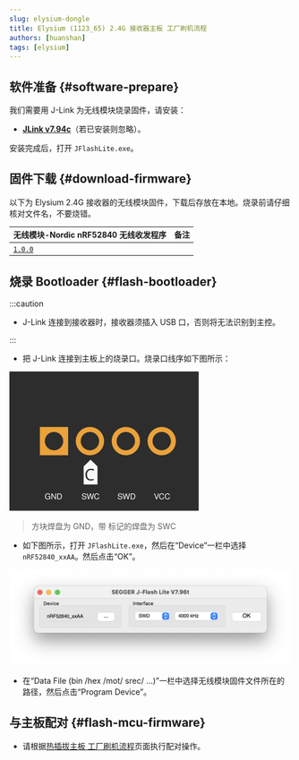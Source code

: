 ```yaml
---
slug: elysium-dongle
title: Elysium (1123_65) 2.4G 接收器主板 工厂刷机流程
authors: [huanshan]
tags: [elysium]
---
```


## 软件准备 {#software-prepare}

我们需要用 J-Link 为无线模块烧录固件，请安装：

* [**JLink v7.94c**](https://www.123pan.com/s/teb2jv-oMR2A.html)（若已安装则忽略）。

安装完成后，打开 `JFlashLite.exe`。

## 固件下载 {#download-firmware}

以下为 Elysium 2.4G 接收器的无线模块固件，下载后存放在本地。烧录前请仔细核对文件名，不要烧错。

| <Icon icon="fa-brands fa-bluetooth" /> 无线模块-Nordic nRF52840 无线收发程序 | 备注 |
|---|---|
| <Icon icon="fa-solid fa-circle-down" /> [`1.0.0`](https://cdn.shopify.com/s/files/1/0444/8259/2928/files/helix_dongle_elysium_1.0.0.hex?v=1733807804) | <Icon icon="fa-solid fa-minus" /> |

## 烧录 Bootloader {#flash-bootloader}

:::caution

* J-Link 连接到接收器时，接收器须插入 USB 口，否则将无法识别到主控。

:::

* 把 J-Link 连接到主板上的烧录口。烧录口线序如下图所示：

![](./swd.svg)

> 方块焊盘为 GND，带 <Icon icon="fa-solid fa-copyright" /> 标记的焊盘为 SWC

* 如下图所示，打开 `JFlashLite.exe`，然后在“Device”一栏中选择 `nRF52840_xxAA`。然后点击“OK”。

![](./jfl-nrf52840.png)

* 在“Data File (bin /hex /mot/ srec/ ...)”一栏中选择无线模块固件文件所在的路径，然后点击“Program Device”。

## 与主板配对 {#flash-mcu-firmware}

* 请根据[热插拔主板 工厂刷机流程](/confidential/elysium-hotswap#pair-with-dongle)页面执行配对操作。